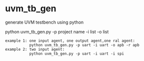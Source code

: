 # uvm_tb_gen
generate UVM testbench using python

python uvm_tb_gen.py -p project name -i list -o list 

    example 1: one input agent, one output agent,one ral agent:		
               python uvm_tb_gen.py -p uart -i uart -o apb -r apb
    example 2: two input agent:	                             
               python uvm_tb_gen.py -p uart -i uart -i spi
